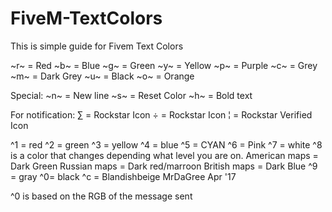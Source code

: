 # FiveM-TextColors
This is simple guide for Fivem Text Colors

~r~ = Red
~b~ = Blue
~g~ = Green
~y~ = Yellow
~p~ = Purple
~c~ = Grey
~m~ = Dark Grey
~u~ = Black
~o~ = Orange

Special:
~n~ = New line
~s~ = Reset Color
~h~ = Bold text

For notification:
∑ = Rockstar Icon
÷ = Rockstar Icon
¦ = Rockstar Verified Icon


^1 = red
^2 = green
^3 = yellow
^4 = blue
^5 = CYAN
^6 = Pink
^7 = white
^8 is a color that changes depending what level you are on.
American maps = Dark Green
Russian maps = Dark red/marroon
British maps = Dark Blue
^9 = gray
^0= black
^c = Blandishbeige
MrDaGree
Apr '17

^0 is based on the RGB of the message sent
